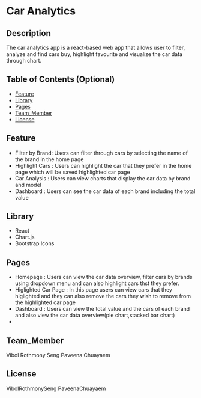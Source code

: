 # Car Analytics
 
## Description
 
The car analytics app is a react-based web app that allows user to filter, analyze and find cars buy, highlight favourite and visualize the car data through chart.
 
## Table of Contents (Optional)
 
- [Feature](#Feature)
- [Library](#Library)
- [Pages](#Pages)
- [Team_Member](#Team_Member)
- [License](#license)
 
## Feature
- Filter by Brand: Users can filter through cars by selecting the name of the brand in the home page
- Highlight Cars : Users can highlight the car that they prefer in the home page which will be saved highlighted car page
- Car Analysis : Users can view charts that display the car data by brand and model
- Dashboard : Users can see the car data of each brand including the total value
 
## Library
- React
- Chart.js
- Bootstrap Icons
 
## Pages
- Homepage : Users can view the car data overview, filter cars by brands using dropdown menu and can also highlight cars thst they prefer.
- Higlighted Car Page : In this page users can view cars that they higlighted and they can also remove the cars they wish to remove from the highlighted car page
- Dashboard : Users can view the total value and the cars of each brand and also view the car data overview(pie chart,stacked bar chart)
- 
## Team_Member
 Vibol Rothmony Seng
 Paveena Chuayaem
 
## License
VibolRothmonySeng 
PaveenaChuayaem
